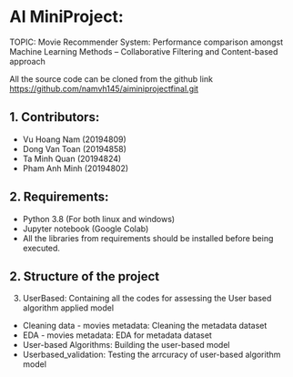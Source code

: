# AI MiniProject: 

TOPIC: Movie Recommender System: Performance comparison amongst Machine Learning Methods – Collaborative Filtering and Content-based approach

All the source code can be cloned from the github link 
https://github.com/namvh145/aiminiprojectfinal.git

## 1. Contributors:

- Vu Hoang Nam (20194809)
- Dong Van Toan (20194858)
- Ta Minh Quan (20194824)
- Pham Anh Minh (20194802)

## 2. Requirements:
- Python 3.8 (For both linux and windows)
- Jupyter notebook (Google Colab)
- All the libraries from requirements should be installed before being 
executed.

## 2. Structure of the project
3. UserBased: Containing all the codes for assessing the User based algorithm applied model
- Cleaning data - movies metadata: Cleaning the metadata dataset
- EDA - movies metadata: EDA for metadata dataset 
- User-based Algorithms: Building the user-based model
- Userbased_validation: Testing the arrcuracy of user-based algorithm model 
